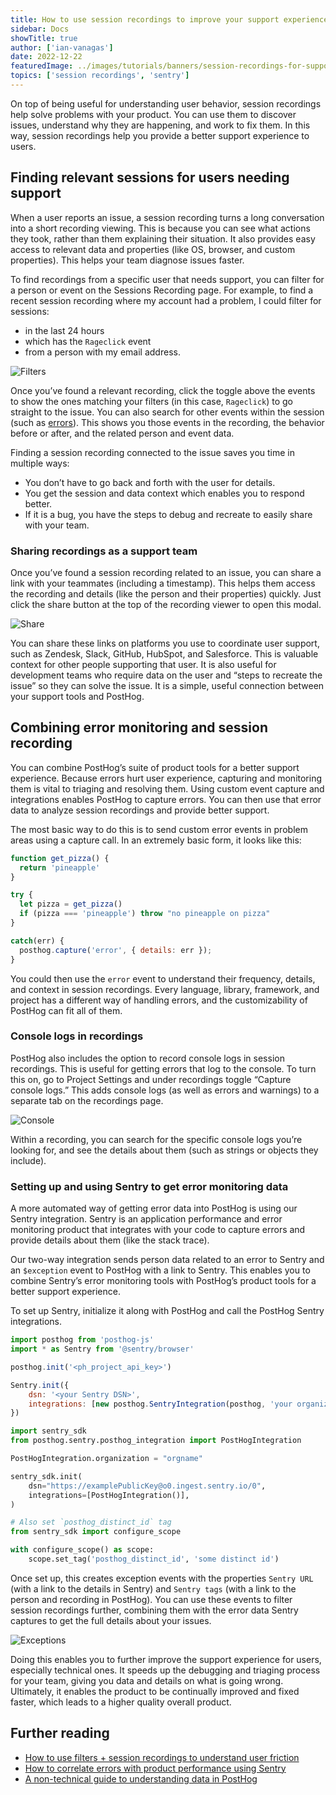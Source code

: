 ```yaml
---
title: How to use session recordings to improve your support experience
sidebar: Docs
showTitle: true
author: ['ian-vanagas']
date: 2022-12-22
featuredImage: ../images/tutorials/banners/session-recordings-for-support.png
topics: ['session recordings', 'sentry']
---
```


On top of being useful for understanding user behavior, session recordings help solve problems with your product. You can use them to discover issues, understand why they are happening, and work to fix them. In this way, session recordings help you provide a better support experience to users.

## Finding relevant sessions for users needing support

When a user reports an issue, a session recording turns a long conversation into a short recording viewing. This is because you can see what actions they took, rather than them explaining their situation. It also provides easy access to relevant data and properties (like OS, browser, and custom properties). This helps your team diagnose issues faster.

To find recordings from a specific user that needs support, you can filter for a person or event on the Sessions Recording page. For example, to find a recent session recording where my account had a problem, I could filter for sessions:
- in the last 24 hours 
- which has the `Rageclick` event
- from a person with my email address.

![Filters](../images/tutorials/session-recordings-for-support/filter.png)

Once you’ve found a relevant recording, click the toggle above the events to show the ones matching your filters (in this case, `Rageclick`) to go straight to the issue. You can also search for other events within the session (such as [errors](/tutorials/sentry-plugin-tutorial)). This shows you those events in the recording, the behavior before or after, and the related person and event data.

Finding a session recording connected to the issue saves you time in multiple ways:
- You don’t have to go back and forth with the user for details.
- You get the session and data context which enables you to respond better.
- If it is a bug, you have the steps to debug and recreate to easily share with your team.

### Sharing recordings as a support team

Once you’ve found a session recording related to an issue, you can share a link with your teammates (including a timestamp). This helps them access the recording and details (like the person and their properties) quickly. Just click the share button at the top of the recording viewer to open this modal.

![Share](../images/tutorials/session-recordings-for-support/share.png)

You can share these links on platforms you use to coordinate user support, such as Zendesk, Slack, GitHub, HubSpot, and Salesforce. This is valuable context for other people supporting that user. It is also useful for development teams who require data on the user and “steps to recreate the issue” so they can solve the issue. It is a simple, useful connection between your support tools and PostHog.

## Combining error monitoring and session recording

You can combine PostHog’s suite of product tools for a better support experience. Because errors hurt user experience, capturing and monitoring them is vital to triaging and resolving them. Using custom event capture and integrations enables PostHog to capture errors. You can then use that error data to analyze session recordings and provide better support.

The most basic way to do this is to send custom error events in problem areas using a capture call. In an extremely basic form, it looks like this:

```js
function get_pizza() {
  return 'pineapple'
}

try {
  let pizza = get_pizza()
  if (pizza === 'pineapple') throw "no pineapple on pizza"
}

catch(err) {
  posthog.capture('error', { details: err });
}
```

You could then use the `error` event to understand their frequency, details, and context in session recordings. Every language, library, framework, and project has a different way of handling errors, and the customizability of PostHog can fit all of them.

### Console logs in recordings

PostHog also includes the option to record console logs in session recordings. This is useful for getting errors that log to the console. To turn this on, go to Project Settings and under recordings toggle “Capture console logs.” This adds console logs (as well as errors and warnings) to a separate tab on the recordings page.

![Console](../images/tutorials/session-recordings-for-support/console.png)

Within a recording, you can search for the specific console logs you’re looking for, and see the details about them (such as strings or objects they include).

### Setting up and using Sentry to get error monitoring data

A more automated way of getting error data into PostHog is using our Sentry integration. Sentry is an application performance and error monitoring product that integrates with your code to capture errors and provide details about them (like the stack trace).

Our two-way integration sends person data related to an error to Sentry and an `$exception` event to PostHog with a link to Sentry. This enables you to combine Sentry’s error monitoring tools with PostHog’s product tools for a better support experience.

To set up Sentry, initialize it along with PostHog and call the PostHog Sentry integrations.

<MultiLanguage>

```js
import posthog from 'posthog-js'
import * as Sentry from '@sentry/browser'

posthog.init('<ph_project_api_key>')

Sentry.init({
    dsn: '<your Sentry DSN>',
    integrations: [new posthog.SentryIntegration(posthog, 'your organization', project-id)],
})
```

```python
import sentry_sdk
from posthog.sentry.posthog_integration import PostHogIntegration

PostHogIntegration.organization = "orgname"

sentry_sdk.init(
    dsn="https://examplePublicKey@o0.ingest.sentry.io/0",
    integrations=[PostHogIntegration()],
)

# Also set `posthog_distinct_id` tag
from sentry_sdk import configure_scope

with configure_scope() as scope:
    scope.set_tag('posthog_distinct_id', 'some distinct id')
```

</MultiLanguage>

Once set up, this creates exception events with the properties `Sentry URL` (with a link to the details in Sentry) and `Sentry tags` (with a link to the person and recording in PostHog). You can use these events to filter session recordings further, combining them with the error data Sentry captures to get the full details about your issues.

![Exceptions](../images/tutorials/session-recordings-for-support/exception.png)

Doing this enables you to further improve the support experience for users, especially technical ones. It speeds up the debugging and triaging process for your team, giving you data and details on what is going wrong. Ultimately, it enables the product to be continually improved and fixed faster, which leads to a higher quality overall product.

## Further reading

- [How to use filters + session recordings to understand user friction](/tutorials/filter-session-recordings)
- [How to correlate errors with product performance using Sentry](/tutorials/sentry-plugin-tutorial)
- [A non-technical guide to understanding data in PostHog](/tutorials/non-technical-guide-to-data)
